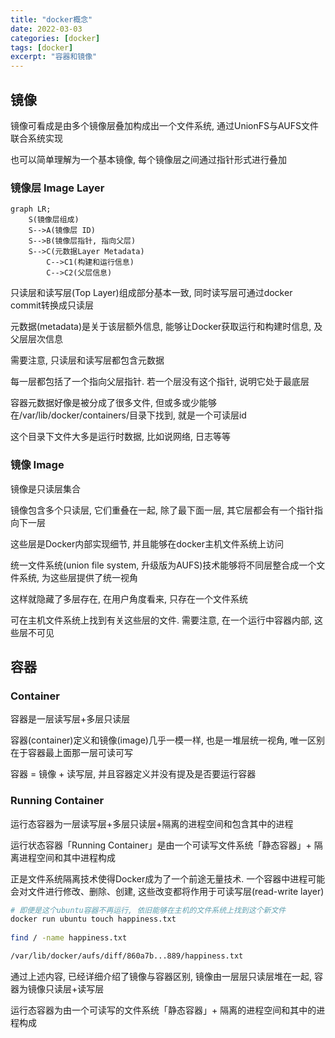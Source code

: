 ```yaml
---
title: "docker概念"
date: 2022-03-03
categories: [docker]
tags: [docker]
excerpt: "容器和镜像"
---
```


## 镜像

镜像可看成是由多个镜像层叠加构成出一个文件系统, 通过UnionFS与AUFS文件联合系统实现

也可以简单理解为一个基本镜像, 每个镜像层之间通过指针形式进行叠加

### 镜像层 Image Layer

```mermaid
graph LR;
    S(镜像层组成)
    S-->A(镜像层 ID)
    S-->B(镜像层指针, 指向父层)
    S-->C(元数据Layer Metadata)
        C-->C1(构建和运行信息)
        C-->C2(父层信息)
```

只读层和读写层(Top Layer)组成部分基本一致, 同时读写层可通过docker commit转换成只读层

元数据(metadata)是关于该层额外信息, 能够让Docker获取运行和构建时信息, 及父层层次信息

需要注意, 只读层和读写层都包含元数据

每一层都包括了一个指向父层指针. 若一个层没有这个指针, 说明它处于最底层

容器元数据好像是被分成了很多文件, 但或多或少能够在/var/lib/docker/containers/目录下找到, 就是一个可读层id

这个目录下文件大多是运行时数据, 比如说网络, 日志等等

### 镜像 Image

镜像是只读层集合

镜像包含多个只读层, 它们重叠在一起, 除了最下面一层, 其它层都会有一个指针指向下一层

这些层是Docker内部实现细节, 并且能够在docker主机文件系统上访问

统一文件系统(union file system, 升级版为AUFS)技术能够将不同层整合成一个文件系统, 为这些层提供了统一视角

这样就隐藏了多层存在, 在用户角度看来, 只存在一个文件系统

可在主机文件系统上找到有关这些层的文件. 需要注意, 在一个运行中容器内部, 这些层不可见


## 容器

### Container

容器是一层读写层+多层只读层

容器(container)定义和镜像(image)几乎一模一样, 也是一堆层统一视角, 唯一区别在于容器最上面那一层可读可写

容器 = 镜像 + 读写层, 并且容器定义并没有提及是否要运行容器

### Running Container

运行态容器为一层读写层+多层只读层+隔离的进程空间和包含其中的进程

运行状态容器「Running Container」是由一个可读写文件系统「静态容器」+ 隔离进程空间和其中进程构成

正是文件系统隔离技术使得Docker成为了一个前途无量技术. 一个容器中进程可能会对文件进行修改、删除、创建, 这些改变都将作用于可读写层(read-write layer)

```sh
# 即便是这个ubuntu容器不再运行, 依旧能够在主机的文件系统上找到这个新文件
docker run ubuntu touch happiness.txt
　　
find / -name happiness.txt

/var/lib/docker/aufs/diff/860a7b...889/happiness.txt
```

通过上述内容, 已经详细介绍了镜像与容器区别, 镜像由一层层只读层堆在一起, 容器为镜像只读层+读写层

运行态容器为由一个可读写的文件系统「静态容器」+ 隔离的进程空间和其中的进程构成
